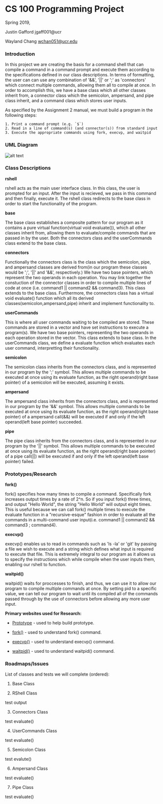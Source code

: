 # CS 100 Programming Project
Spring 2019,

Justin Gafford jgaff001@ucr

Wayland Chang wchan051@ucr.edu

### Introduction
In this project we are creating the basis for a command shell that can compile a command in a command prompt and execute them according to the specifications defined in our class descriptions. In terms of formatting, the user can can use any combination of '&&', '||' or ';' as 'connectors' which connect multiple commands, allowing them all to compile at once. In order to accomplish this, we have a base class which all other classes inherit from, a connector class which the semicolon, ampersand, and pipe class inherit, and a command class which stores user inputs.

As specified by the Assignment 2 manual, we must build a program in the following steps:
```
1. Print a command prompt (e.g. `$`)
2. Read in a line of command(s) (and connector(s)) from standard input
3. Execute the appropriate commands using fork, execvp, and waitpid
```

### UML Diagram

![alt text](https://github.com/cs100/spring-2019-assignment-doesn-t-matter/blob/master/images/DIAGRAM.png)

### Class Descriptions
__rshell__

rshell acts as the main user interface class. In this class, the user is prompted for an input. After the input is recieved, we pass in this command and then finally, execute it. The rshell class redirects to the base class in order to start the functionality of the program.

__base__

The base class establishes a composite pattern for our program as it contains a pure virtual function(virtual void evaluate()), which all other classes inherit from, allowing them to evaluate/compile commands that are passed in by the user. Both the connectors class and the userCommands class extend to the base class.

__connectors__

Functionally the connectors class is the class which the semicolon, pipe, and ampersand classes are derived from(in our program these classes would be ';', '||' and '&&', respectively.) We have two base pointers, which represent the two operands in each operation. You may link together the constuction of the connector classes in order to compile multiple lines of code at once (i.e. command1 || command2 && command3). This class extends to the base class. Furthermore, the connectors class has a virtual void evaluate() function which all its derived classes(semicolon,ampersand,pipe) inherit and implement functionality to.

__userCommands__

This is where all user commands waiting to be compiled are stored. These commands are stored in a vector and have set instructions to execute a program(s). We have two base pointers, representing the two operands in each operation stored in the vector. This class extends to base class. In the userCommands class, we define a evaluate function which evaluates each user command, interpretting their functionality.

__semicolon__

The semicolon class inherits from the connectors class, and is represented in our program by the ';' symbol. This allows multiple commands to be executed at once using its evaluate function, as the right operand(right base pointer) of a semicolon will be executed, assuming it exists.

__ampersand__

The ampersand class inherits from the connectors class, and is represented in our program by the '&&' symbol. This allows multiple commands to be executed at once using its evaluate function, as the right operand(right base pointer) of a ampersand call(&&) will be executed if and only if the left operand(left base pointer) succeeded.

__pipe__

The pipe class inherits from the connectors class, and is represented in our program by the '||' symbol. This allows multiple commands to be executed at once using its evaluate function, as the right operand(right base pointer) of a pipe call(||) will be executed if and only if the left operand(left base pointer) failed.

### Prototypes/Research
__fork()__

fork() specifies how many times to compile a command. Specifically fork increases output times by a rate of 2^n. So if you input fork() three times, and output "Hello World", the string "Hello World" will output eight times. This is useful because we can call fork() multiple times to execute the evaluate function in a "recursive-esque" fashion in order to evaluate all the commands in a multi-command user input(i.e. command1 || command2 && command3 ; command4).

__execvp()__

execvp() enables us to read in commands such as 'ls -la' or 'git' by passing a file we wish to execute and a string which defines what input is required to execute that file. This is extremely integral to our program as it allows us to specify the instructions which while compile when the user inputs them, enabling our rshell to function. 

__waitpid()__

waitpid() waits for proccesses to finish, and thus, we can use it to allow our program to compile multiple commands at once. By setting pid to a specific value, we can tell our program to wait until its compiled all of the commands passed through by the use of connectors before allowing any more user input.

__Primary websites used for Research:__

* [Prototype](http://www.cs.ecu.edu/karl/4630/sum01/example1.html) - used to help build prototype.

* [fork()](https://www.geeksforgeeks.org/fork-system-call/) - used to understand fork() command.

* [execvp()](https://stackoverflow.com/questions/27541910/how-to-use-execvp) - used to understand execvp() command.

* [waitpid()](https://stackoverflow.com/questions/21248840/example-of-waitpid-in-use) - used to understand waitpid() command.

### Roadmaps/Issues

List of classes and tests we will complete (ordered):

1. Base Class

2. RShell Class

  test output

3. Connectors Class

  test evaluate()

4. UserCommands Class

  test evaluate()

5. Semicolon Class

  test evalute()

6. Ampersand Class

  test evaluate()

7. Pipe Class

  test evaluate()
